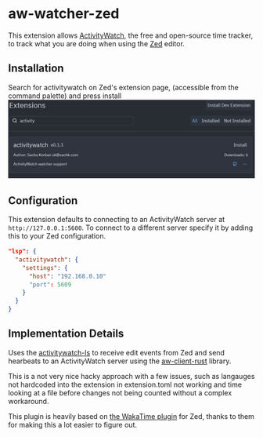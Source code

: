 # aw-watcher-zed
This extension allows [ActivityWatch](https://activitywatch.net/), the free and open-source time tracker, to track what you are doing when using the [Zed](https://zed.dev/) editor.

## Installation
Search for activitywatch on Zed's extension page, (accessible from the command palette) and press install
![Plugin install page with the search box containing "activity"](./images/install.png)

## Configuration
This extension defaults to connecting to an ActivityWatch server at `http://127.0.0.1:5600`. To connect to a different server specify it by adding this to your Zed configuration.
```json
"lsp": {
  "activitywatch": {
    "settings": {
      "host": "192.168.0.10"
      "port": 5609
    }
  }
}
```
## Implementation Details
Uses the [activitywatch-ls](https://github.com/sachk/aw-watcher-zed/tree/main/activitywatch-ls) to receive edit events from Zed and send hearbeats to an ActivityWatch server using the [aw-client-rust](https://github.com/ActivityWatch/aw-server-rust/tree/master/aw-client-rust) library.

This is a not very nice hacky approach with a few issues, such as langauges not hardcoded into the extension in extension.toml not working and time looking at a file before changes not being counted without a complex workaround.

This plugin is heavily based on [the WakaTime plugin](https://github.com/wakatime/zed-wakatime) for Zed, thanks to them for making this a lot easier to figure out.

